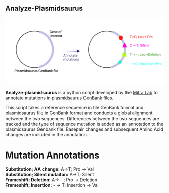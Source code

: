 ## Analyze-Plasmidsaurus
<p align="center">
    <img src="https://github.com/The-Mitra-Lab/Analyze-Plasmidaurus/blob/main/analyze_plasmidsaurus2.png">
</p>

**Analyze-plasmidsaurus** is a python script developed by the [Mitra Lab](https://mitralab.wustl.edu/) to annotate mutations in plasmidsaurus GenBank files. 

This script takes a reference sequence in file GenBank format and plasmidsaurus file  in GenBank format and conducts a global alignment between the two sequences. Differences between the two sequences are tracked and the type of sequence mutation is added as an annotation to the plasmidsaurus Genbank file. Basepair changes and subsequent Amino Acid changes are included in the annotation. 


# Mutation Annotations

**Substitution; AA change:** A->T; Pro -> Val \
**Substitution; Silent mutaiton:** A->T; Silent \
**Frameshift; Deletion:** A-> - ; Pro -> Deletion \
**Frameshift; Insertion:** - -> T; Insertion -> Val 

